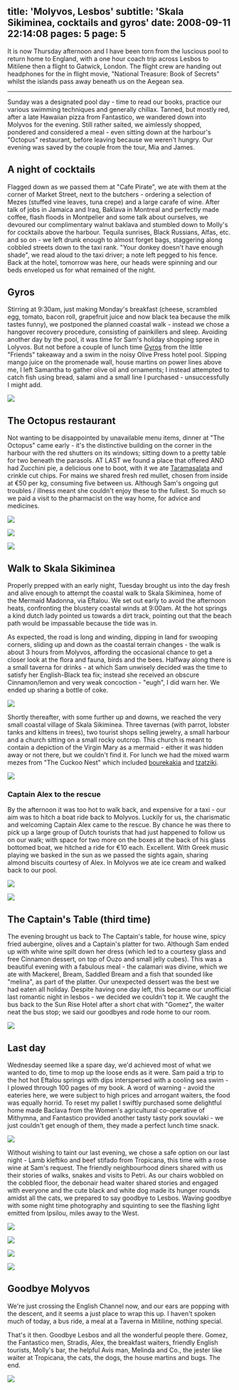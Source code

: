 title: 'Molyvos, Lesbos'
subtitle: 'Skala Sikiminea, cocktails and gyros'
date: 2008-09-11 22:14:08
pages: 5
page: 5
---

It is now Thursday afternoon and I have been torn from the luscious pool to return home to England, with a one hour coach trip across Lesbos to Mitilene then a flight to Gatwick, London. The flight crew are handing out headphones for the in flight movie, "National Treasure: Book of Secrets" whilst the islands pass away beneath us on the Aegean sea.

---

Sunday was a designated pool day - time to read our books, practice our various swimming techniques and generally chillax. Tanned, but mostly red, after a late Hawaiian pizza from Fantastico, we wandered down into Molyvos for the evening. Still rather saited, we aimlessly shopped, pondered and considered a meal - even sitting down at the harbour's "Octopus" restaurant, before leaving because we weren't hungry. Our evening was saved by the couple from the tour, Mia and James.

## A night of cocktails

Flagged down as we passed them at "Cafe Pirate", we ate with them at the corner of Market Street, next to the butchers - ordering a selection of Mezes (stuffed vine leaves, tuna crepe) and a large carafe of wine. After talk of jobs in Jamaica and Iraq, Baklava in Montreal and perfectly made coffee, flash floods in Montpelier and some talk about ourselves, we devoured our complimentary walnut baklava and stumbled down to Molly's for cocktails above the harbour. Tequila sunrises, Black Russians, Alfas, etc. and so on - we left drunk enough to almost forget bags, staggering along cobbled streets down to the taxi rank. "Your donkey doesn't have enough shade", we read aloud to the taxi driver; a note left pegged to his fence. Back at the hotel, tomorrow was here, our heads were spinning and our beds enveloped us for what remained of the night.

## Gyros

Stirring at 9:30am, just making Monday's breakfast (cheese, scrambled egg, tomato, bacon roll, grapefruit juice and now black tea because the milk tastes funny), we postponed the planned coastal walk - instead we chose a hangover recovery procedure, consisting of painkillers and sleep. Avoiding another day by the pool, it was time for Sam's holiday shopping spree in Lolyvos. But not before a couple of lunch time [Gyros](http://en.wikipedia.org/wiki/Gyros) from the little "Friends" takeaway and a swim in the noisy Olive Press hotel pool. Sipping mango juice on the promenade wall, house martins on power lines above me, I left Samantha to gather olive oil and ornaments; I instead attempted to catch fish using bread, salami and a small line I purchased - unsuccessfully I might add.

[![](http://host.trivialbeing.org/up/small/greece-gyros.JPG)](http://host.trivialbeing.org/up/greece-gyros.JPG)

## The Octopus restaurant

Not wanting to be disappointed by unavailable menu items, dinner at "The Octopus" came early - it's the distinctive building on the corner in the harbour with the red shutters on its windows; sitting down to a pretty table for two beneath the parasols. AT LAST we found a place that offered AND had Zucchini pie, a delicious one to boot, with it we ate [Taramasalata](http://en.wikipedia.org/wiki/Taramasalata) and crinkle cut chips. For mains we shared fresh red mullet, chosen from inside at €50 per kg, consuming five between us. Although Sam's ongoing gut troubles / illness meant she couldn't enjoy these to the fullest. So much so we paid a visit to the pharmacist on the way home, for advice and medicines.

[![](http://host.trivialbeing.org/up/small/greece-octopus-red-mullet-eaten.JPG)](http://host.trivialbeing.org/up/greece-octopus-red-mullet-eaten.JPG)

[![](http://host.trivialbeing.org/up/small/greece-molyvos-olive-press.JPG)](http://host.trivialbeing.org/up/greece-molyvos-olive-press.JPG)

[![](http://host.trivialbeing.org/up/small/greece-octopus-molyvos-restaurant.JPG)](http://host.trivialbeing.org/up/greece-octopus-molyvos-restaurant.JPG)

<!--* Looks like in-flight lunch is coming *-->

## Walk to Skala Sikiminea

Properly prepped with an early night, Tuesday brought us into the day fresh and alive enough to attempt the coastal walk to Skala Sikiminea, home of the Mermaid Madonna, via Eftalou. We set out early to avoid the afternoon heats, confronting the blustery coastal winds at 9:00am. At the hot springs a kind dutch lady pointed us towards a dirt track, pointing out that the beach path would be impassable because the tide was in.

As expected, the road is long and winding, dipping in land for swooping corners, sliding up and down as the coastal terrain changes - the walk is about 3 hours from Molyvos, affording the occasional chance to get a closer look at the flora and fauna, birds and the bees. Halfway along there is a small taverna for drinks - at which Sam unwisely decided was the time to satisfy her English-Black tea fix; instead she received an obscure Cinnamon/lemon and very weak concoction - "eugh", I did warn her. We ended up sharing a bottle of coke.

[![](http://host.trivialbeing.org/up/small/greece-nasty-tea.JPG)](http://host.trivialbeing.org/up/greece-nasty-tea.JPG)

Shortly thereafter, with some further up and downs, we reached the very small coastal village of Skala Sikiminea. Three tavernas (with parrot, lobster tanks and kittens in trees), two tourist shops selling jewelry, a small harbour and a church sitting on a small rocky outcrop. This church is meant to contain a depiction of the Virgin Mary as a mermaid - either it was hidden away or not there, but we couldn't find it.  For lunch we had the mixed warm mezes from "The Cuckoo Nest" which included [bourekakia](http://recipes.wikia.com/wiki/Bourekakia) and [tzatziki](http://en.wikipedia.org/wiki/Tzatziki).

[![](http://host.trivialbeing.org/up/small/greece-skala-sikiminea.JPG)](http://host.trivialbeing.org/up/greece-skala-sikiminea.JPG)

### Captain Alex to the rescue

By the afternoon it was too hot to walk back, and expensive for a taxi - our aim was to hitch a boat ride back to Molyvos. Luckily for us, the charismatic and welcoming Captain Alex came to the rescue. By chance he was there to pick up a large group of Dutch tourists that had just happened to follow us on our walk; with space for two more on the boxes at the back of his glass bottomed boat, we hitched a ride for €10 each. Excellent. With Greek music playing we basked in the sun as we passed the sights again, sharing almond biscuits courtesy of Alex. In Molyvos we ate ice cream and walked back to our pool.

[![](http://host.trivialbeing.org/up/small/greece-molyvos-boat-back.JPG)](http://host.trivialbeing.org/up/greece-molyvos-boat-back.JPG)

[![](http://host.trivialbeing.org/up/small/molyvos-alex-the-captain.JPG)](http://host.trivialbeing.org/up/molyvos-alex-the-captain.JPG)

## The Captain's Table (third time)

The evening brought us back to The Captain's table, for house wine, spicy fried aubergine, olives and a Captain's platter for two. Although Sam ended up with white wine spilt down her dress (which led to a courtesy glass and free Cinnamon dessert, on top of Ouzo and small jelly cubes). This was a beautiful evening with a fabulous meal - the calamari was divine, which we ate with Mackerel, Bream, Saddled Bream and a fish that sounded like "melina", as part of the platter. Our unexpected dessert was the best we had eaten all holiday. Despite having one day left, this became our unofficial last romantic night in lesbos - we decided we couldn't top it. We caught the bus back to the Sun Rise Hotel after a short chat with "Gomez", the waiter neat the bus stop; we said our goodbyes and rode home to our room.

[![](http://host.trivialbeing.org/up/small/molyvos-captains-platter.JPG)](http://host.trivialbeing.org/up/molyvos-captains-platter.JPG)

## Last day

Wednesday seemed like a spare day, we'd achieved most of what we wanted to do, time to mop up the loose ends as it were. Sam paid a trip to the hot hot Eftalou springs with dips interspersed with a cooling sea swim - I plowed through 100 pages of my book. A word of warning - avoid the eateries here, we were subject to high prices and arrogant waiters, the food was equally horrid. To reset my pallet I swiftly purchased some delightful home made Baclava  from the Women's agricultural co-operative of Mithymna, and Fantastico provided another tasty tasty pork souvlaki - we just couldn't get enough of them, they made a perfect lunch time snack.

[![](http://host.trivialbeing.org/up/small/greece-dog-on-van.JPG)](http://host.trivialbeing.org/up/greece-dog-on-van.JPG)

Without wishing to taint our last evening, we chose a safe option on our last night - Lamb kleftiko and beef stifado from Tropicana, this time with a rose wine at Sam's request. The friendly neighbourhood diners shared with us their stories of walks, snakes and visits to Petri. As our chairs wobbled on the cobbled floor, the debonair head waiter shared stories and engaged with everyone and the cute black and white dog made its hunger rounds amidst all the cats, we prepared to say goodbye to Lesbos. Waving goodbye with some night time photography and squinting to see the flashing light emitted from Ipsilou, miles away to the West.

[![](http://host.trivialbeing.org/up/small/greece-scooter-and-cool-tree.JPG)](http://host.trivialbeing.org/up/greece-scooter-and-cool-tree.JPG)

[![](http://host.trivialbeing.org/up/small/greece-me.JPG)](http://host.trivialbeing.org/up/greece-me.JPG)

[![](http://host.trivialbeing.org/up/small/greece-sam-and-paul.JPG)](http://host.trivialbeing.org/up/greece-sam-and-paul.JPG)

[![](http://host.trivialbeing.org/up/small/greece-molyvos-at-night.JPG)](http://host.trivialbeing.org/up/greece-molyvos-at-night.JPG)

## Goodbye Molyvos

We're just crossing the English Channel now, and our ears are popping with the descent, and it seems a just place to wrap this up. I haven't spoken much of today, a bus ride, a meal at a Taverna in Mitiline, nothing special.

That's it then. Goodbye Lesbos and all the wonderful people there. Gomez, the Fantastico men, Stradis, Alex, the breakfast waiters, friendly English tourists, Molly's bar, the helpful Avis man, Melinda and Co., the jester like waiter at Tropicana, the cats, the dogs, the house martins and bugs. The end.

[![](http://host.trivialbeing.org/up/small/greece-molyvos-from-on-high.JPG)](http://host.trivialbeing.org/up/greece-molyvos-from-on-high.JPG)
